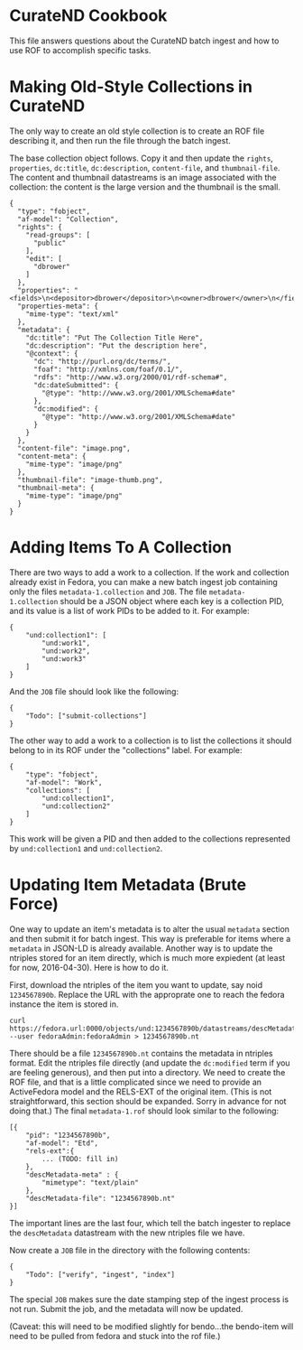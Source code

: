 CurateND Cookbook
=================

This file answers questions about the CurateND batch ingest
and how to use ROF to accomplish specific tasks.

# Making Old-Style Collections in CurateND

The only way to create an old style collection is to create an ROF file
describing it, and then run the file through the batch ingest.

The base collection object follows. Copy it and then update the `rights`,
`properties`, `dc:title`, `dc:description`, `content-file`, and
`thumbnail-file`. The content and thumbnail datastreams is an image associated
with the collection: the content is the large version and the thumbnail is the
small.

    {
      "type": "fobject",
      "af-model": "Collection",
      "rights": {
        "read-groups": [
          "public"
        ],
        "edit": [
          "dbrower"
        ]
      },
      "properties": "<fields>\n<depositor>dbrower</depositor>\n<owner>dbrower</owner>\n</fields>\n",
      "properties-meta": {
        "mime-type": "text/xml"
      },
      "metadata": {
        "dc:title": "Put The Collection Title Here",
        "dc:description": "Put the description here",
        "@context": {
          "dc": "http://purl.org/dc/terms/",
          "foaf": "http://xmlns.com/foaf/0.1/",
          "rdfs": "http://www.w3.org/2000/01/rdf-schema#",
          "dc:dateSubmitted": {
            "@type": "http://www.w3.org/2001/XMLSchema#date"
          },
          "dc:modified": {
            "@type": "http://www.w3.org/2001/XMLSchema#date"
          }
        }
      },
      "content-file": "image.png",
      "content-meta": {
        "mime-type": "image/png"
      },
      "thumbnail-file": "image-thumb.png",
      "thumbnail-meta": {
        "mime-type": "image/png"
      }
    }

# Adding Items To A Collection

There are two ways to add a work to a collection. If the work and collection already exist in
Fedora, you can make a new batch ingest job containing only the files `metadata-1.collection` and `JOB`.
The file `metadata-1.collection` should be a JSON object where each key is a collection PID, and its
value is a list of work PIDs to be added to it. For example:

    {
        "und:collection1": [
            "und:work1",
            "und:work2",
            "und:work3"
        ]
    }

And the `JOB` file should look like the following:

    {
        "Todo": ["submit-collections"]
    }

The other way to add a work to a collection is to list the collections it should
belong to in its ROF under the "collections" label. For example:

    {
        "type": "fobject",
        "af-model": "Work",
        "collections": [
            "und:collection1",
            "und:collection2"
        ]
    }

This work will be given a PID and then added to the collections represented by
`und:collection1` and `und:collection2`.

# Updating Item Metadata (Brute Force)

One way to update an item's metadata is to alter the usual `metadata` section
and then submit it for batch ingest. This way is preferable for items where a
`metadata` in JSON-LD is already available. Another way is to update the
ntriples stored for an item directly, which is much more expiedent (at least for
now, 2016-04-30). Here is how to do it.

First, download the ntriples of the item you want to update, say noid
`1234567890b`. Replace the URL with the approprate one to reach the fedora
instance the item is stored in.

    curl https://fedora.url:0000/objects/und:1234567890b/datastreams/descMetadata/content --user fedoraAdmin:fedoraAdmin > 1234567890b.nt

There should be a file `1234567890b.nt` contains the metadata in ntriples
format. Edit the ntriples file directly (and update the `dc:modified` term if
you are feeling generous), and then put into a directory. We need to create the
ROF file, and that is a little complicated since we need to provide an
ActiveFedora model and the RELS-EXT of the original item. (This is not
straightforward, this section should be expanded. Sorry in advance for not doing
that.) The final `metadata-1.rof` should look similar to the following:

    [{
        "pid": "1234567890b",
        "af-model": "Etd",
        "rels-ext":{
            ... (TODO: fill in)
        },
        "descMetadata-meta" : {
            "mimetype": "text/plain"
        },
        "descMetadata-file": "1234567890b.nt"
    }]

The important lines are the last four, which tell the batch ingester to replace the
`descMetadata` datastream with the new ntriples file we have.

Now create a `JOB` file in the directory with the following contents:

    {
        "Todo": ["verify", "ingest", "index"]
    }

The special `JOB` makes sure the date stamping step of the ingest process is not
run. Submit the job, and the metadata will now be updated.

(Caveat: this will need to be modified slightly for bendo...the bendo-item will
need to be pulled from fedora and stuck into the rof file.)
